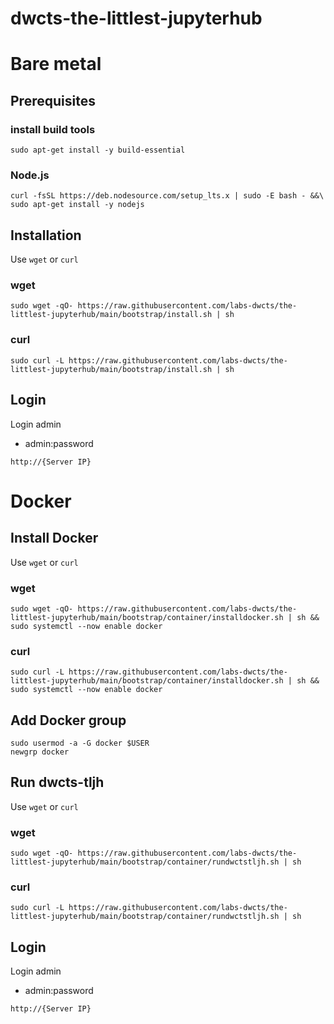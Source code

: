 # dwcts-the-littlest-jupyterhub

# Bare metal

## Prerequisites

### install build tools

```
sudo apt-get install -y build-essential
```

### Node.js

```
curl -fsSL https://deb.nodesource.com/setup_lts.x | sudo -E bash - &&\
sudo apt-get install -y nodejs
```

## Installation

Use `wget` or `curl`

### wget

```
sudo wget -qO- https://raw.githubusercontent.com/labs-dwcts/the-littlest-jupyterhub/main/bootstrap/install.sh | sh
```

### curl

```
sudo curl -L https://raw.githubusercontent.com/labs-dwcts/the-littlest-jupyterhub/main/bootstrap/install.sh | sh
```

## Login

Login admin

- admin:password

```
http://{Server IP}
```

# Docker

## Install Docker

Use `wget` or `curl`

### wget

```
sudo wget -qO- https://raw.githubusercontent.com/labs-dwcts/the-littlest-jupyterhub/main/bootstrap/container/installdocker.sh | sh && sudo systemctl --now enable docker
```

### curl

```
sudo curl -L https://raw.githubusercontent.com/labs-dwcts/the-littlest-jupyterhub/main/bootstrap/container/installdocker.sh | sh && sudo systemctl --now enable docker
```

## Add Docker group

```
sudo usermod -a -G docker $USER
newgrp docker
```

## Run dwcts-tljh

Use `wget` or `curl`

### wget

```
sudo wget -qO- https://raw.githubusercontent.com/labs-dwcts/the-littlest-jupyterhub/main/bootstrap/container/rundwctstljh.sh | sh
```

### curl

```
sudo curl -L https://raw.githubusercontent.com/labs-dwcts/the-littlest-jupyterhub/main/bootstrap/container/rundwctstljh.sh | sh
```

## Login

Login admin

- admin:password

```
http://{Server IP}
```
